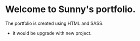 # Welcome to Sunny's portfolio. 

The portfolio is created using HTML and SASS.

- it would be upgrade with new project.
